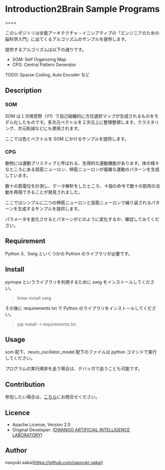 # Introduction2Brain Sample Programs
====

このレポジトリは全能アーキテクチャ・イニシアティブの「エンジニアのための脳科学入門」に出てくるアルゴリズムのサンプルを提供します。

提供するアルゴリズムは以下の通りです。

- SOM: Self Organizing Map
- CPG: Central Pattern Generator

TODO: Sparse Coding, Auto Encoder など

## Description

### SOM

SOM は１次視覚野（V1）で自己組織的に方位選択マップが生成されるものをモデル化したものです。多次元ベクトルを２次元上に整理整頓します。クラスタリング、次元削減などにも使用されます。

ここでは色とベクトルを SOM にかけるサンプルを提供します。

### CPG

動物には運動プリミティブと呼ばれる、生得的な運動機能があります。体の様々なところにある屈筋ニューロン、伸筋ニューロンが複雑な運動のパターンを生成しています。

数十の筋電位を計測し、データ解析をしたところ、４個の命令で数十の筋肉の活動を再現できることが発見されました。

ここではシンプルに二つの伸筋ニューロンと屈筋ニューロンで繰り返されるパターンを生成するサンプルを提供します。

パラメータを変化させるとパターンがどのように変化するか、確認してみてください。

## Requirement

Python 3、Swig といくつかの Python のライブラリが必要です。

## Install

pymvpa というライブラリを利用するために swig をインストールしてください。

> brew install swig

その後に requirements.txt で Python のライブラリをインストールしてください。

> pip install -r requirements.txt


## Usage

som 配下、neuro_oscillator_model 配下のファイルは python コマンドで実行してください。

プログラムの実行順序を追う場合は、デバッガで追うことも可能です。


## Contribution

参加したい場合は、[こちら](https://wba-initiative.org/join-sig-wba/)にお問合せください。

## Licence

+ Apache License, Version 2.0
+ Original Developer: ([DWANGO ARTIFICIAL INTELLIGENCE LABORATORY](http://ailab.dwango.co.jp/en/))

## Author

naoyuki.sakai[https://github.com/naoyuki-sakai]
